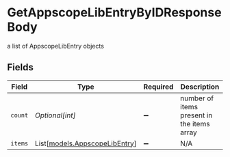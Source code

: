 # GetAppscopeLibEntryByIDResponseBody

a list of AppscopeLibEntry objects


## Fields

| Field                                                          | Type                                                           | Required                                                       | Description                                                    |
| -------------------------------------------------------------- | -------------------------------------------------------------- | -------------------------------------------------------------- | -------------------------------------------------------------- |
| `count`                                                        | *Optional[int]*                                                | :heavy_minus_sign:                                             | number of items present in the items array                     |
| `items`                                                        | List[[models.AppscopeLibEntry](../models/appscopelibentry.md)] | :heavy_minus_sign:                                             | N/A                                                            |